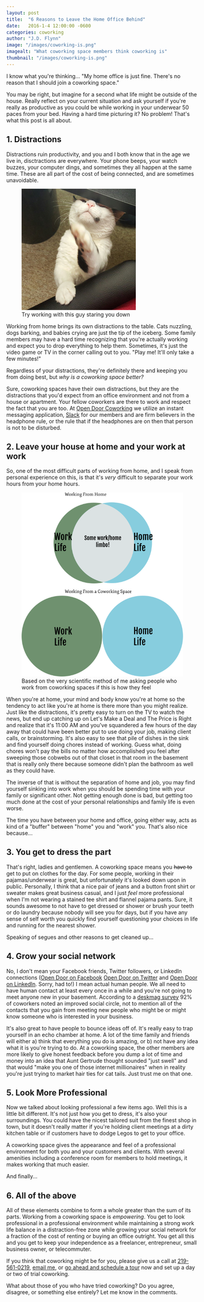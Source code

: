 ```yaml
---
layout: post
title:  "6 Reasons to Leave the Home Office Behind"
date:   2016-1-4 12:00:00 -0600
categories: coworking
author: "J.D. Flynn"
image: "/images/coworking-is.png"
imagealt: "What coworking space members think coworking is"
thumbnail: "/images/coworking-is.png"
---
```


I know what you're thinking... "My home office is just fine.  There's no reason that I should join a coworking space."

You may be right, but imagine for a second what life might be outside of the house.  Really reflect on your current situation and ask yourself if you're really as productive as you could be while working in your underwear 50 paces from your bed.  Having a hard time picturing it?  No problem!  That's what this post is all about.

<h2 class="list-header"> 1. Distractions </h2>

Distractions ruin productivity, and you and I both know that in the age we live in, disctractions are everywhere.  Your phone beeps, your watch buzzes, your computer dings, and sometimes they all happen at the same time.  These are all part of the cost of being connected, and are sometimes unavoidable.
<figure class="float-right">
<img alt="He's cute, but a disaster for work" src='/images/needy-cat.jpg' class="blog-pic">
<figcaption>Try working with this guy staring you down</figcaption>
</figure>

Working from home brings its own distractions to the table.  Cats nuzzling, dogs barking, and babies crying are just the tip of the iceberg.  Some family members may have a hard time recognizing that you're actually working and expect you to drop everything to help them.  Sometimes, it's just the video game or TV in the corner calling out to you.  "Play me!  It'll only take a few minutes!"

Regardless of your distractions, they're definitely there and keeping you from doing best, but _why is a coworking space better?_

Sure, coworking spaces have their own distractions, but they are the distractions that you'd expect from an office environment and not from a house or apartment.  Your fellow coworkers are there to work and respect the fact that you are too.  At [Open Door Coworking](http://www.opendoorcoworking.com) we utilize an instant messaging application, [Slack](http://www.slack.com) for our members and are firm believers in the headphone rule, or the rule that if the headphones are on then that person is not to be disturbed.

<h2 class="list-header">2. Leave your house at home and your work at work</h2>

So, one of the most difficult parts of working from home, and I speak from personal experience on this, is that it's _very_ difficult to separate your work hours from your home hours.

<figure class="center">
<img alt="Coworking Venn Diagram" src='/images/coworking-venn.png' class="blog-pic">
<figcaption>Based on the very scientific method of me asking people who work from coworking spaces if this is how they feel</figcaption>
</figure>

When you're at home, your mind and body know you're at home so the tendency to act like you're at home is there more than you might realize.  Just like the distractions, it's pretty easy to turn on the TV to watch the news, but end up catching up on Let's Make a Deal and The Price is Right and realize that it's 11:00 AM and you've squandered a few hours of the day away that could have been better put to use doing your job, making client calls, or brainstorming.  It's also easy to see that pile of dishes in the sink and find yourself doing chores instead of working.  Guess what, doing chores won't pay the bills no matter how accomplished you feel after sweeping those cobwebs out of that closet in that room in the basement that is really only there because someone didn't plan the bathroom as well as they could have.

The inverse of that is without the separation of home and job, you may find yourself sinking into work when you should be spending time with your family or significant other.  Not getting enough done is bad, but getting too much done at the cost of your personal relationships and family life is even worse.

The time you have between your home and office, going either way, acts as kind of a "buffer" between "home" you and "work" you. That's also nice because...

<h2 class="list-header">3. You get to dress the part</h2>

That's right, ladies and gentlemen.  A coworking space means you ~~have to~~ get to put on clothes for the day.  For some people, working in their pajamas/underwear is great, but unfortunately it's looked down upon in public.  Personally, I think that a nice pair of jeans and a button front shirt or sweater makes great business casual, and I just _feel_ more professional when I'm not wearing a stained tee shirt and flannel pajama pants.  Sure, it sounds awesome to not have to get dressed or shower or brush your teeth or do laundry because nobody will see you for days, but if you have any sense of self worth you quickly find yourself questioning your choices in life and running for the nearest shower.

Speaking of segues and other reasons to get cleaned up...

<h2 class="list-header">4. Grow your social network</h2>

No, I don't mean your Facebook friends, Twitter followers, or LinkedIn connections ([Open Door on Facebook](http://www.facebook.com/opendoorcoworking) [Open Door on Twitter](http://twitter.com/OpenDoorCowork) and [Open Door on LinkedIn](https://www.linkedin.com/company/open-door-coworking/).  Sorry, had to!)  I mean actual human people.  We all need to have human contact at least every once in a while and you're not going to meet anyone new in your basement.  According to a [deskmag survey](http://www.deskmag.com/en/the-coworking-market-report-forecast-2014) 92% of coworkers noted an improved social circle, not to mention all of the contacts that you gain from meeting new people who might be or might know someone who is interested in your business.

It's also great to have people to bounce ideas off of.  It's really easy to trap yourself in an echo chamber at home.  A lot of the time family and friends will either a) think that everything you do is amazing, or b) not have any idea what it is you're trying to do.  At a coworking space, the other members are more likely to give honest feedback before you dump a lot of time and money into an idea that Aunt Gertrude thought sounded "just swell" and that would "make you one of those internet millionaires" when in reality you're just trying to market hair ties for cat tails.  Just trust me on that one.

<h2 class="list-header">5. Look More Professional</h2>

Now we talked about looking professional a few items ago.  Well this is a little bit different.  It's not just how you get to dress, it's also your surroundings.  You could have the nicest tailored suit from the finest shop in town, but it doesn't really matter if you're holding client meetings at a dirty kitchen table or if customers have to dodge Legos to get to your office.

A coworking space gives the appearance and feel of a professional environment for both you and your customers and clients.  With several amenities including a conference room for members to hold meetings, it makes working that much easier.

And finally...

<h2 class="list-header">6. All of the above</h2>

All of these elements combine to form a whole greater than the sum of its parts.  Working from a coworking space is _empowering_.  You get to look professional in a professional environment while maintaining a strong work life balance in a distraction-free zone while growing your social network for a fraction of the cost of renting or buying an office outright.  You get all this and you get to keep your independence as a freelancer, entrepreneur, small business owner, or telecommuter.

If you think that coworking might be for you, please give us a call at [219-561-0219](tel:219-561-0219), [email me](mailto:jd@opendoorcoworking.com), or [go ahead and schedule a tour](http://goo.gl/forms/ook9usnqsn) now and set up a day or two of trial coworking.

What about those of you who have tried coworking?  Do you agree, disagree, or something else entirely?  Let me know in the comments.
